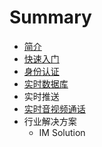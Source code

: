 # Summary

* [简介](README.md)
* [快速入门](QUICKSTART.md)
* [身份认证](AUTHENTICATION.md)
* [实时数据库](DATABASE.md)
* 实时推送
* [实时音视频通话](VIDEO.md)
* 行业解决方案
   * IM Solution

